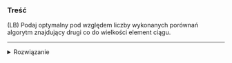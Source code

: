 ### Treść
(LB)
Podaj optymalny pod względem liczby wykonanych porównań algorytm znajdujący drugi co do wielkości element ciągu.

------
<details><summary>Rozwiązanie</summary>
<p>

